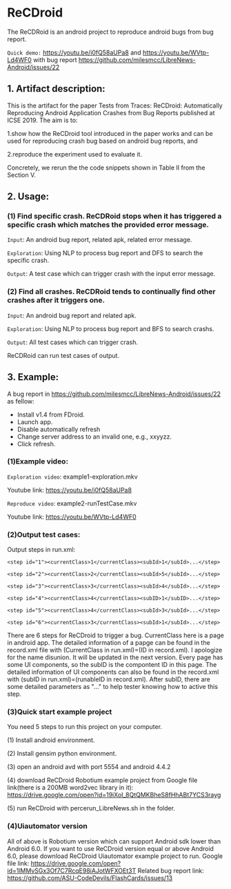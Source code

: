 # ReCDroid

The ReCDRoid is an android project to reproduce android bugs from bug report.

`Quick demo:`  https://youtu.be/i0fQ58aUPa8 and https://youtu.be/WVtp-Ld4WF0 with bug report https://github.com/milesmcc/LibreNews-Android/issues/22
           
## 1. Artifact description:
This is the artifact for the paper Tests from Traces:  ReCDroid: Automatically Reproducing Android
Application Crashes from Bug Reports published at ICSE 2019. The aim is to:

1.show how the ReCDroid tool introduced in the paper works and can be used for reproducing crash bug based on android bug reports, and

2.reproduce the experiment used to evaluate it.

Concretely, we rerun the the code snippets shown in Table II from the Section V.

## 2. Usage:
### (1) Find specific crash. ReCDRoid stops when it has triggered a specific crash which matches the provided error message.
`Input`: An android bug report, related apk, related error message.

`Exploration`: Using NLP to process bug report and DFS to search the specific crash.

`Output`: A test case which can trigger crash with the input error message.


### (2) Find all crashes. ReCDRoid tends to continually find other crashes after it triggers one.
`Input`: An android bug report and related apk.

`Exploration`: Using NLP to process bug report and BFS to search crashs.

`Output`: All test cases which can trigger crash.

ReCDRoid can run test cases of output.

## 3. Example:
A bug report in https://github.com/milesmcc/LibreNews-Android/issues/22 as fellow:

- Install v1.4 from FDroid.
- Launch app.
- Disable automatically refresh
- Change server address to an invalid one, e.g., xxyyzz.
- Click refresh.



### (1)Example video:

`Exploration video`: example1-exploration.mkv

Youtube link: https://youtu.be/i0fQ58aUPa8

`Reproduce video`: example2-runTestCase.mkv

Youtube link: https://youtu.be/WVtp-Ld4WF0

### (2)Output test cases:
Output steps in run.xml: 

```
<step id="1"><currentClass>1</currentClass><subId>1</subId>...</step>
 
<step id="2"><currentClass>2</currentClass><subId>5</subId>...</step>

<step id="3"><currentClass>3</currentClass><subId>4</subId>...</step>

<step id="4"><currentClass>4</currentClass><subID>1</subID>...</step>

<step id="5"><currentClass>4</currentClass><subId>3</subId>...</step>

<step id="6"><currentClass>3</currentClass><subId>1</subId>...</step>
```

There are 6 steps for ReCDroid to trigger a bug. CurrentClass here is a page in android app. The detailed information of a papge can be found in the record.xml file with (CurrentClass in run.xml)=(ID in record.xml). I apologize for the name disunion. It will be updated in the next version. Every page has some UI components, so the subID is the compontent ID in this page. The detailed information of UI components can also be found in the record.xml with (subID in run.xml)=(runableID in record.xml). After subID, there are some detailed parameters as "..." to help tester knowing how to active this step.

### (3)Quick start example project
You need 5 steps to run this project on your computer.

(1) Install android environment.

(2) Install gensim python environment.

(3) open an android avd with port 5554 and android 4.4.2

(4) download ReCDroid Robotium example project from Google file link(there is a 200MB word2vec library in it): https://drive.google.com/open?id=19iXoI_8QtQMKBheS8fHhABt7YCS3rayg

(5) run ReCDroid with percerun_LibreNews.sh in the folder.

### (4)Uiautomator version
All of above is Robotium version which can support Android sdk lower than Android 6.0.
If you want to use ReCDroid version equal or above Android 6.0, please download ReCDroid Uiautomator example project to run. Google file link: https://drive.google.com/open?id=1lMMvSGx3Of7C7RcqE98iAJotWFXOEt3T
Related bug report link: https://github.com/ASU-CodeDevils/FlashCards/issues/13
